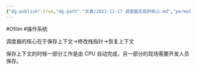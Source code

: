 ```yaml
---
{"dg-publish":true,"dg-path":"文章/2021-11-17 调度器实现的核心.md","permalink":"/文章/2021-11-17 调度器实现的核心/","dgEnableSearch":"true"}
---
```


#Ofilm #操作系统

调度器的核心在于保存上下文->修改栈指针->恢复上下文

保存上下文的时候一部分工作是由 CPU 自动完成，另一部分的现场需要开发人员保存。
